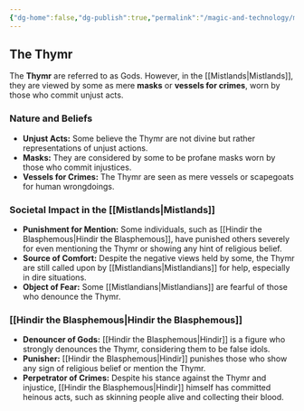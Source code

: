 ```yaml
---
{"dg-home":false,"dg-publish":true,"permalink":"/magic-and-technology/mythological-beings-and-entities/the-thymr/","dgPassFrontmatter":true,"noteIcon":""}
---
```


## The Thymr

The **Thymr** are referred to as Gods. However, in the [[Mistlands\|Mistlands]], they are viewed by some as mere **masks** or **vessels for crimes**, worn by those who commit unjust acts.

### Nature and Beliefs

*   **Unjust Acts:** Some believe the Thymr are not divine but rather representations of unjust actions.
*   **Masks:** They are considered by some to be profane masks worn by those who commit injustices.
*   **Vessels for Crimes:** The Thymr are seen as mere vessels or scapegoats for human wrongdoings.

### Societal Impact in the [[Mistlands\|Mistlands]]

*   **Punishment for Mention:** Some individuals, such as [[Hindir the Blasphemous\|Hindir the Blasphemous]], have punished others severely for even mentioning the Thymr or showing any hint of religious belief.
*   **Source of Comfort:** Despite the negative views held by some, the Thymr are still called upon by [[Mistlandians\|Mistlandians]] for help, especially in dire situations.
*   **Object of Fear:** Some [[Mistlandians\|Mistlandians]] are fearful of those who denounce the Thymr.

### [[Hindir the Blasphemous\|Hindir the Blasphemous]]

*   **Denouncer of Gods:** [[Hindir the Blasphemous\|Hindir]] is a figure who strongly denounces the Thymr, considering them to be false idols.
*   **Punisher:** [[Hindir the Blasphemous\|Hindir]] punishes those who show any sign of religious belief or mention the Thymr.
*   **Perpetrator of Crimes:** Despite his stance against the Thymr and injustice, [[Hindir the Blasphemous\|Hindir]] himself has committed heinous acts, such as skinning people alive and collecting their blood.
